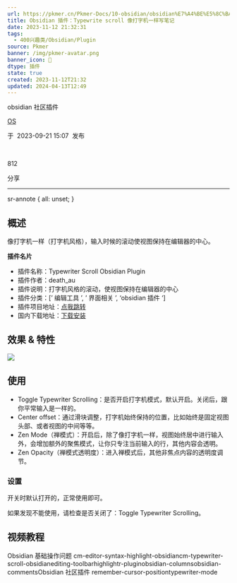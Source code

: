 ```yaml
---
url: https://pkmer.cn/Pkmer-Docs/10-obsidian/obsidian%E7%A4%BE%E5%8C%BA%E6%8F%92%E4%BB%B6/cm-typewriter-scroll-obsidian/
title: Obsidian 插件：Typewrite scroll 像打字机一样写笔记
date: 2023-11-12 21:32:31
tags:
  - 400兴趣类/Obsidian/Plugin
source: Pkmer
banner: /img/pkmer-avatar.png
banner_icon: 🔖
dtype: 插件
state: true
created: 2023-11-12T21:32
updated: 2024-04-13T12:49
---
```

<div class="menu-toggle"> <SidebarToggle client:idle ></SidebarToggle> </div>

obsidian 社区插件

[OS](https://pkmer.cn/authors/os)

于  2023-09-21 15:07  发布

 

812

分享

* * *

sr-annote { all: unset; }

## 概述

像打字机一样（打字机风格），输入时候的滚动使视图保持在编辑器的中心。

**插件名片**

*   插件名称：Typewriter Scroll Obsidian Plugin
*   插件作者：death_au
*   插件说明：打字机风格的滚动，使视图保持在编辑器的中心
*   插件分类：[’ 编辑工具 ’, ’ 界面相关 ’, ‘obsidian 插件 ‘]
*   插件项目地址：[点我跳转](https://github.com/deathau/cm-typewriter-scroll-obsidian)
*   国内下载地址：[下载安装](https://pkmer.cn/products/plugin/pluginMarket/?cm-typewriter-scroll-obsidian)

## 效果 & 特性

![](https://cdn.pkmer.cn/images/GIF%202023-4-30%209-57-43.gif!pkmer)

## 使用

*   Toggle Typewriter Scrolling：是否开启打字机模式，默认开启。关闭后，跟你平常输入是一样的。
*   Center offset：通过滑块调整，打字机始终保持的位置，比如始终是固定视图头部、或者视图的中间等等。
*   Zen Mode（禅模式）：开启后，除了像打字机一样，视图始终居中进行输入外，会增加额外的聚焦模式，让你只专注当前输入的行，其他内容会透明。
*   Zen Opacity（禅模式透明度）：进入禅模式后，其他非焦点内容的透明度调节。

### 设置

开关时默认打开的，正常使用即可。

如果发现不能使用，请检查是否关闭了：Toggle Typewriter Scrolling。

## 视频教程

Obsidian 基础操作问题 cm-editor-syntax-highlight-obsidiancm-typewriter-scroll-obsidianediting-toolbarhighlightr-pluginobsidian-columnsobsidian-commentsObsidian 社区插件 remember-cursor-positiontypewriter-mode